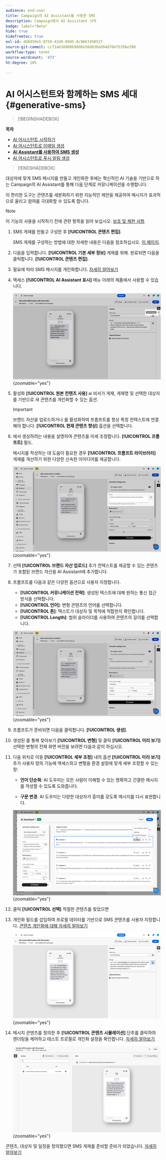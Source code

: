 ```yaml
---
audience: end-user
title: Campaign의 AI Assistant를 사용한 SMS
description: Campaign에서 AI Assistant 시작
badge: label="Beta"
hide: true
hidefromtoc: true
exl-id: db0459e5-8759-42d9-8945-8c9667450527
source-git-commit: cc73a638980b9dd6e56d630ad94d70475356e390
workflow-type: tm+mt
source-wordcount: '473'
ht-degree: 10%

---
```


# AI 어시스턴트와 함께하는 SMS 세대 {#generative-sms}

>[!BEGINSHADEBOX]

**목차**

* [AI 어시스턴트 시작하기](generative-gs.md)
* [AI 어시스턴트로 이메일 생성](generative-content.md)
* **[AI Assistant를 사용하여 SMS 생성](generative-sms.md)**
* [AI 어시스턴트로 푸시 알림 생성](generative-push.md)

>[!ENDSHADEBOX]

대상자에 맞게 SMS 메시지를 만들고 개인화한 후에는 혁신적인 AI 기술을 기반으로 하는 Campaign의 AI Assistant를 통해 다음 단계로 커뮤니케이션을 수행합니다.

이 편리한 도구는 콘텐츠를 세분화하기 위한 지능적인 제안을 제공하여 메시지가 효과적으로 울리고 참여를 극대화할 수 있도록 합니다.

>[!NOTE]
>
>이 기능의 사용을 시작하기 전에 관련 항목을 읽어 보십시오. [보호 및 제한 사항](generative-gs.md#guardrails-and-limitations).

1. SMS 게재를 만들고 구성한 후 **[!UICONTROL 콘텐츠 편집]**.

   SMS 게재를 구성하는 방법에 대한 자세한 내용은 다음을 참조하십시오. [이 페이지](../sms/create-sms.md).

1. 다음을 입력합니다. **[!UICONTROL 기본 세부 정보]** 게재를 위해. 완료되면 다음을 클릭합니다. **[!UICONTROL 콘텐츠 편집]**.

1. 필요에 따라 SMS 메시지를 개인화합니다. [자세히 알아보기](../sms/content-sms.md)

1. 액세스 **[!UICONTROL AI Assistant 표시]** 메뉴 아래의 제품에서 사용할 수 있습니다.

   ![](assets/sms-genai-1.png){zoomable=&quot;yes&quot;}

1. 활성화 **[!UICONTROL 원본 컨텐츠 사용]** ai 비서가 게재, 게재명 및 선택한 대상자를 기반으로 새 콘텐츠를 개인화할 수 있는 옵션.

   >[!IMPORTANT]
   >
   > 브랜드 자산을 업로드하거나 를 활성화하여 프롬프트를 항상 특정 컨텍스트에 연결해야 합니다. **[!UICONTROL 현재 콘텐츠 향상]** 옵션을 선택합니다.

1. 에서 생성하려는 내용을 설명하여 콘텐츠를 미세 조정합니다. **[!UICONTROL 프롬프트]** 필드.

   메시지를 작성하는 데 도움이 필요한 경우 **[!UICONTROL 프롬프트 라이브러리]** 게재를 개선하기 위한 다양한 신속한 아이디어를 제공합니다.

   ![](assets/sms-genai-2.png){zoomable=&quot;yes&quot;}

1. 선택 **[!UICONTROL 브랜드 자산 업로드]** 추가 컨텍스트를 제공할 수 있는 콘텐츠가 포함된 브랜드 자산을 AI Assistant에 추가합니다.

1. 프롬프트를 다음과 같은 다양한 옵션으로 사용자 지정합니다.

   * **[!UICONTROL 커뮤니케이션 전략]**: 생성된 텍스트에 대해 원하는 통신 접근 방식을 선택합니다.
   * **[!UICONTROL 언어]**: 변형 콘텐츠의 언어를 선택합니다.
   * **[!UICONTROL 톤]**: 텍스트가 대상자 및 목적에 적합한지 확인합니다.
   * **[!UICONTROL Length]**: 범위 슬라이더를 사용하여 콘텐츠의 길이를 선택합니다.

   ![](assets/sms-genai-3.png){zoomable=&quot;yes&quot;}

1. 프롬프트가 준비되면 다음을 클릭합니다. **[!UICONTROL 생성]**.

1. 생성된 를 통해 찾아보기 **[!UICONTROL 변형]** 및 클릭 **[!UICONTROL 미리 보기]** 선택한 변형의 전체 화면 버전을 보려면 다음과 같이 하십시오.

1. 다음 위치로 이동 **[!UICONTROL 세부 조정]** 내의 옵션 **[!UICONTROL 미리 보기]** 추가 사용자 정의 기능에 액세스하고 변형을 환경 설정에 맞게 세부 조정할 수 있는 창:

   * **언어 단순화**: AI 도우미는 모든 사람이 이해할 수 있는 명확하고 간결한 메시지를 작성할 수 있도록 도와줍니다.

   * **구문 변경**: AI 도우미는 다양한 대상자가 흥미를 갖도록 메시지를 다시 표현합니다.

   ![](assets/sms-genai-4.png){zoomable=&quot;yes&quot;}

1. 클릭 **[!UICONTROL 선택]** 적절한 콘텐츠를 찾았으면

1. 개인화 필드를 삽입하여 프로필 데이터를 기반으로 SMS 콘텐츠를 사용자 지정합니다. [콘텐츠 개인화에 대해 자세히 알아보기](../personalization/personalize.md)

   ![](assets/sms-genai-5.png){zoomable=&quot;yes&quot;}

1. 메시지 콘텐츠를 정의한 후 **[!UICONTROL 콘텐츠 시뮬레이션]** 단추를 클릭하여 렌더링을 제어하고 테스트 프로필로 개인화 설정을 확인합니다. [자세히 알아보기](../preview-test/preview-content.md)

   ![](assets/sms-genai-6.png){zoomable=&quot;yes&quot;}

콘텐츠, 대상자 및 일정을 정의했으면 SMS 게재를 준비할 준비가 되었습니다. [자세히 알아보기](../monitor/prepare-send.md)
